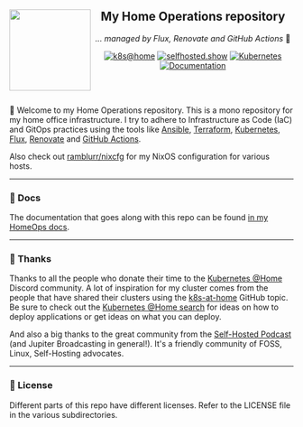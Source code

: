 <div align="center">

<img src="https://avatars.githubusercontent.com/u/14830?v=4" align="left" width="144px" height="144px"/>

## My Home Operations repository

_... managed by Flux, Renovate and GitHub Actions_ :robot:

</div>

<div align="center">

[![k8s@home](https://img.shields.io/badge/-%20k8s%40home-blue?style=for-the-badge&logo=discord&logoColor=white)](https://discord.gg/k8s-at-home)
[![selfhosted.show](https://img.shields.io/badge/-%20self--hosted-orange?style=for-the-badge&logo=discord&logoColor=white)](https://discord.gg/U3Gvr54VRp)
[![Kubernetes](https://img.shields.io/badge/v1.26-blue?style=for-the-badge&logo=kubernetes&logoColor=white)](https://www.talos.dev/)
[![Documentation](https://img.shields.io/badge/documentation-green?&style=for-the-badge)][0]


</div>
<br><br>

👋 Welcome to my Home Operations repository. This is a mono repository for my home office infrastructure. I try to adhere to Infrastructure as Code (IaC) and GitOps practices using the tools like [Ansible](https://www.ansible.com/), [Terraform](https://www.terraform.io/), [Kubernetes](https://kubernetes.io/), [Flux](https://github.com/fluxcd/flux2), [Renovate](https://github.com/renovatebot/renovate) and [GitHub Actions](https://github.com/features/actions).

Also check out [ramblurr/nixcfg](https://github.com/ramblurr/nixcfg) for my NixOS configuration for various hosts.

---

### 📖 Docs

The documentation that goes along with this repo can be found [in my HomeOps docs][0].

---

### :handshake: Thanks

Thanks to all the people who donate their time to the [Kubernetes @Home](https://discord.gg/k8s-at-home) Discord community. A lot of inspiration for my cluster comes from the people that have shared their clusters using the [k8s-at-home](https://github.com/topics/k8s-at-home) GitHub topic. Be sure to check out the [Kubernetes @Home search](https://nanne.dev/k8s-at-home-search/) for ideas on how to deploy applications or get ideas on what you can deploy.

And also a big thanks to the great community from the [Self-Hosted Podcast](https://www.jupiterbroadcasting.com/show/self-hosted/) (and Jupiter Broadcasting in general!). It's a friendly community of FOSS, Linux, Self-Hosting advocates.


---

### 🔏 License

Different parts of this repo have different licenses. Refer to the LICENSE file in the various subdirectories.

[0]: https://notes.binaryelysium.com/HomeOps/
